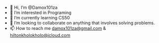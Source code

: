 - 👋 Hi, I’m @Damox101za
- 👀 I’m interested in Programing
- 🌱 I’m currently learning CS50
- 💞️ I’m looking to collaborate on anything that involves solving problems.
- 📫 How to reach me damox101za@gmail.com  & hiltonkholokholo@icloud.com

<!---
Damox101za/Damox101za is a ✨ special ✨ repository because its `README.md` (this file) appears on your GitHub profile.
You can click the Preview link to take a look at your changes.
--->
